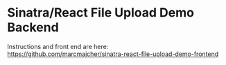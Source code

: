 # Sinatra/React File Upload Demo Backend

Instructions and front end are here: https://github.com/marcmajcher/sinatra-react-file-upload-demo-frontend
